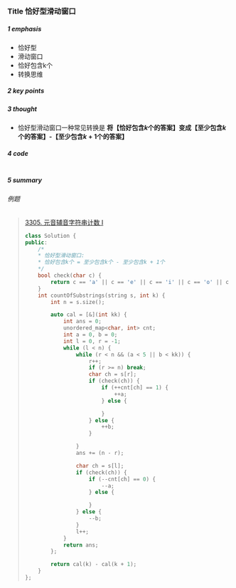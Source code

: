 ### Title 恰好型滑动窗口

##### 1 emphasis

- 恰好型
- 滑动窗口
- 恰好包含k个
- 转换思维



##### 2 key points



 

##### 3 thought

- 恰好型滑动窗口一种常见转换是 **将【恰好包含$k$个的答案】变成【至少包含$k$个的答案】-【至少包含$k+1$个的答案】**



##### 4 code

```cpp

```





##### 5 summary

###### 例题

> [3305. 元音辅音字符串计数 I](https://leetcode.cn/problems/count-of-substrings-containing-every-vowel-and-k-consonants-i/)
>
> ```cpp
> class Solution {
> public:
>     /*
>     * 恰好型滑动窗口:
>     * 恰好包含k个 = 至少包含k个 - 至少包含k + 1个
>     */
>     bool check(char c) {
>         return c == 'a' || c == 'e' || c == 'i' || c == 'o' || c == 'u';
>     }
>     int countOfSubstrings(string s, int k) {
>         int n = s.size();
> 
>         auto cal = [&](int kk) {
>             int ans = 0;
>             unordered_map<char, int> cnt;
>             int a = 0, b = 0;
>             int l = 0, r = -1;
>             while (l < n) {
>                 while (r < n && (a < 5 || b < kk)) {
>                     r++;
>                     if (r >= n) break;
>                     char ch = s[r];
>                     if (check(ch)) {
>                         if (++cnt[ch] == 1) {
>                             ++a;
>                         } else {
> 
>                         }
>                     } else {
>                         ++b;
>                     }
> 
>                 }
>                 ans += (n - r);
> 
>                 char ch = s[l];
>                 if (check(ch)) {
>                     if (--cnt[ch] == 0) {
>                         --a;
>                     } else {
> 
>                     }
>                 } else {
>                     --b;
>                 }
>                 l++;
>             }
>             return ans;
>         };
> 
>         return cal(k) - cal(k + 1);
>     }
> };
> ```
>
> 

